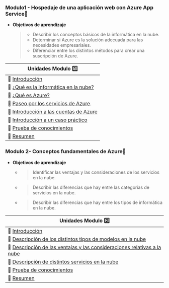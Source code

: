 ### Modulo1 - Hospedaje de una aplicación web con Azure App Service📱

- **Objetivos de aprendizaje**  

  > - Describir los conceptos básicos de la informática en la nube.
  > - Determinar si Azure es la solución adecuada para las necesidades empresariales.
  > - Diferenciar entre los distintos métodos para crear una suscripción de Azure.  

| **Unidades Modulo 1️⃣** |
| --- |
| 🦧 [Introducción](https://docs.microsoft.com/es-mx/learn/modules/intro-to-azure-fundamentals/introduction) |
| 🦧 [¿Qué es la informática en la nube?](https://docs.microsoft.com/es-mx/learn/modules/intro-to-azure-fundamentals/what-is-cloud-computing) |
| 🦧 [¿Qué es Azure?](https://docs.microsoft.com/es-mx/learn/modules/intro-to-azure-fundamentals/what-is-microsoft-azure) |
| 🦧 [Paseo por los servicios de Azure](https://docs.microsoft.com/es-mx/learn/modules/intro-to-azure-fundamentals/tour-of-azure-services). |
| 🦧 [Introducción a las cuentas de Azure](https://docs.microsoft.com/es-mx/learn/modules/intro-to-azure-fundamentals/get-started-with-azure-accounts) |
| 🦧 [Introducción a un caso práctico](https://docs.microsoft.com/es-mx/learn/modules/intro-to-azure-fundamentals/case-study-introduction) |
| 🦧 [Prueba de conocimientos](https://docs.microsoft.com/es-mx/learn/modules/intro-to-azure-fundamentals/knowledge-check) |
| 🦧 [Resumen](https://docs.microsoft.com/es-mx/learn/modules/intro-to-azure-fundamentals/summary) |

### Modulo 2- Conceptos fundamentales de Azure📱  

- **Objetivos de aprendizaje**  

  - > Identificar las ventajas y las consideraciones de los servicios en la nube.
  - > Describir las diferencias que hay entre las categorías de servicios en la nube.
  - > Describir las diferencias que hay entre los tipos de informática en la nube.

| **Unidades Modulo 2️⃣** |
| --- |
| 🦔 [Introducción](https://docs.microsoft.com/es-mx/learn/modules/fundamental-azure-concepts/introduction) |
| 🦔 [Descripción de los distintos tipos de modelos en la nube](https://docs.microsoft.com/es-mx/learn/modules/fundamental-azure-concepts/types-of-cloud-computing) |
| 🦔 [Descripción de las ventajas y las consideraciones relativas a la nube](https://docs.microsoft.com/es-mx/learn/modules/fundamental-azure-concepts/benefits-of-cloud-computing) |
| 🦔 [Descripción de distintos servicios en la nube](https://docs.microsoft.com/es-mx/learn/modules/fundamental-azure-concepts/categories-of-cloud-services) |
| 🦔 [Prueba de conocimientos](https://docs.microsoft.com/es-mx/learn/modules/fundamental-azure-concepts/knowledge-check) |
| 🦔 [Resumen](https://docs.microsoft.com/es-mx/learn/modules/fundamental-azure-concepts/summary) |


